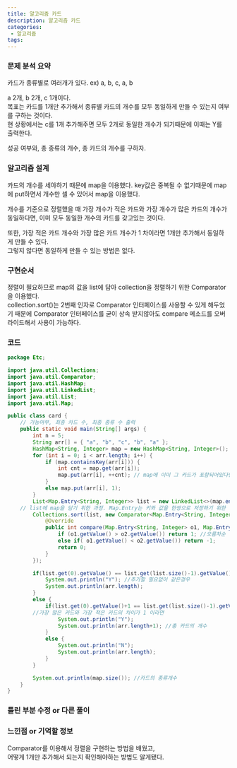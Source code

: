 ```yaml
---
title: 알고리즘 카드
description: 알고리즘 카드
categories:
 - 알고리즘  
tags:
---  
```

### 문제 분석 요약  
카드가 종류별로 여러개가 있다.
ex) a, b, c, a, b  

a 2개, b 2개, c 1개이다.  
목표는 카드를 1개만 추가해서 종류별 카드의 개수를 모두 동일하게 만들 수 있는지 여부를 구하는 것이다.  
현 상황에서는 c를 1개 추가해주면 모두 2개로 동일한 개수가 되기때문에 이때는 Y를 출력한다.  

성공 여부와, 총 종류의 개수, 총 카드의 개수를 구하자.  


### 알고리즘 설계  
카드의 개수를 세야하기 때문에 map을 이용했다.
key값은 중복될 수 없기때문에 map에 put하면서 개수만 셀 수 있어서 map을 이용했다.  


개수를 기준으로 정렬했을 때 가장 개수가 적은 카드와 가장 개수가 많은 카드의 개수가 동일하다면, 이미 모두 동일한 개수의 카드를 갖고있는 것이다.   

또한, 가장 적은 카드 개수와 가장 많은 카드 개수가 1 차이라면 1개만 추가해서 동일하게 만들 수 있다.  
그렇지 않다면 동일하게 만들 수 있는 방법은 없다.  


### 구현순서  
정렬이 필요하므로 map의 값을 list에 담아 collection을 정렬하기 위한 Comparator을 이용했다.  
collection.sort()는 2번째 인자로 Comparator 인터페이스를 사용할 수 있게 해두었기 때문에 Comparator 인터페이스를 굳이 상속 받지않아도 compare 메소드를 오버라이드해서 사용이 가능하다.  


### 코드  
```java
package Etc;

import java.util.Collections;
import java.util.Comparator;
import java.util.HashMap;
import java.util.LinkedList;
import java.util.List;
import java.util.Map;

public class card {
	// 가능여부, 최종 카드 수, 최종 종류 수 출력
	public static void main(String[] args) {
		int n = 5;
		String arr[] = { "a", "b", "c", "b", "a" };
		HashMap<String, Integer> map = new HashMap<String, Integer>();
		for (int i = 0; i < arr.length; i++) {
			if (map.containsKey(arr[i])) {
				int cnt = map.get(arr[i]);
				map.put(arr[i], ++cnt); // map에 이미 그 카드가 포함되어있다면 개수+1 해줘야한다
			}
			else map.put(arr[i], 1);
		}
		List<Map.Entry<String, Integer>> list = new LinkedList<>(map.entrySet());
    // list에 map을 담기 위한 과정. Map.Entry는 키와 값을 한쌍으로 저장하기 위한 것 같다.
		Collections.sort(list, new Comparator<Map.Entry<String, Integer>>() {
			@Override
			public int compare(Map.Entry<String, Integer> o1, Map.Entry<String, Integer> o2) {
				if (o1.getValue() > o2.getValue()) return 1; //오름차순  
				else if( o1.getValue() < o2.getValue()) return -1;
				return 0;
			}
		});

		if(list.get(0).getValue() == list.get(list.size()-1).getValue()) {
			System.out.println("Y"); //추가할 필요없이 같은경우
			System.out.println(arr.length);
		}
		else {
			if(list.get(0).getValue()+1 == list.get(list.size()-1).getValue()) {
        //가장 많은 카드와 가장 적은 카드의 차이가 1 이라면
				System.out.println("Y");
				System.out.println(arr.length+1); //총 카드의 개수
			}
			else {
				System.out.println("N");
				System.out.println(arr.length);
			}
		}

		System.out.println(map.size()); //카드의 종류개수
	}
}


```
### 틀린 부분 수정 or 다른 풀이  
### 느낀점 or 기억할 정보  
Comparator를 이용해서 정렬을 구현하는 방법을 배웠고,  
어떻게 1개만 추가해서 되는지 확인해야하는 방법도 알게됐다.  

